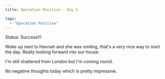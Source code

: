 ```yaml
---
title: Operation Positive - Day 5

tags:
  - "Operation Positive"
---
```

Status: Success!!!

Woke up next to Hannah and she was smiling, that's a very nice way to start the day. Really looking forward into our house.

I'm still shattered from London but I'm coming round.

No negative thoughts today which is pretty impressive.
